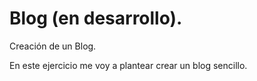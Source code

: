 # Blog (en desarrollo).
Creación de un Blog.

En este ejercicio me voy a plantear crear un blog sencillo.
